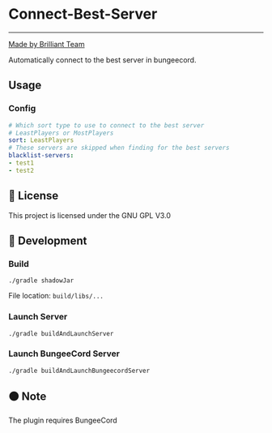# Connect-Best-Server

---
[Made by Brilliant Team](https://discord.gg/5MHGpAFGEN "The Copyright of the entire source codes is owned by SiongSng according to Article 10 the Copyright Law of the Republic of China.")

Automatically connect to the best server in bungeecord.

## Usage

### Config

```yaml
# Which sort type to use to connect to the best server
# LeastPlayers or MostPlayers
sort: LeastPlayers
# These servers are skipped when finding for the best servers
blacklist-servers:
- test1
- test2
```

## 📃 License

This project is licensed under the GNU GPL V3.0  

## 🔴 Development

### Build

```shell
./gradle shadowJar
```

File location: `build/libs/...`

### Launch Server

```shell
./gradle buildAndLaunchServer
```
### Launch BungeeCord Server

```shell
./gradle buildAndLaunchBungeecordServer
```

## 🟠 Note

The plugin requires BungeeCord
